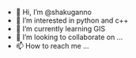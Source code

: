 - 👋 Hi, I’m @shakuganno
- 👀 I’m interested in python and c++ 
- 🌱 I’m currently learning GIS 
- 💞️ I’m looking to collaborate on ...
- 📫 How to reach me ...

<!---
shakuganno/shakuganno is a ✨ special ✨ repository because its `README.md` (this file) appears on your GitHub profile.
You can click the Preview link to take a look at your changes.
--->
